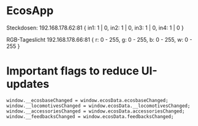 # EcosApp

Steckdosen:
192.168.178.62:81
{
	in1: 1 | 0, 
	in2: 1 | 0,
	in3: 1 | 0,
	in4: 1 | 0 
}

RGB-Tageslicht
192.168.178.66:81
{
	r: 0 - 255,
	g: 0 - 255,
	b: 0 - 255,
	w: 0 - 255
}

# Important flags to reduce UI-updates

```
window.__ecosbaseChanged = window.ecosData.ecosbaseChanged;
window.__locomotivesChanged = window.ecosData.__locomotivesChanged;
window.__accessoriesChanged = window.ecosData.accessoriesChanged;
window.__feedbacksChanged = window.ecosData.feedbacksChanged;
```
